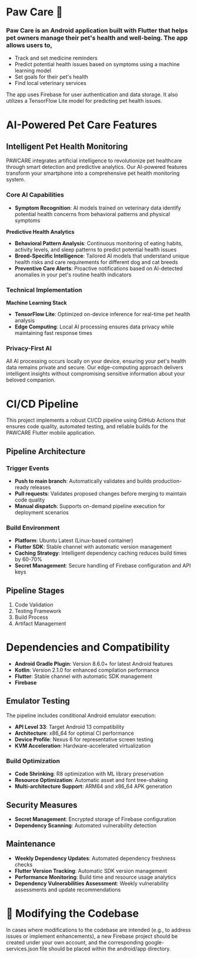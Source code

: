 # Paw Care 🐶

### Paw Care is an Android application built with Flutter that helps pet owners manage their pet's health and well-being. The app allows users to, 

*   Track and set medicine reminders
*   Predict potential health issues based on symptoms using a machine learning model
*   Set goals for their pet's health
*   Find local veterinary services

The app uses Firebase for user authentication and data storage. It also utilizes a TensorFlow Lite model for predicting pet health issues.

# AI-Powered Pet Care Features

## Intelligent Pet Health Monitoring

PAWCARE integrates artificial intelligence to revolutionize pet healthcare through smart detection and predictive analytics. Our AI-powered features transform your smartphone into a comprehensive pet health monitoring system.

### Core AI Capabilities 

- **Symptom Recognition**: AI models trained on veterinary data identify potential health concerns from behavioral patterns and physical symptoms

**Predictive Health Analytics**
- **Behavioral Pattern Analysis**: Continuous monitoring of eating habits, activity levels, and sleep patterns to predict potential health issues
- **Breed-Specific Intelligence**: Tailored AI models that understand unique health risks and care requirements for different dog and cat breeds
- **Preventive Care Alerts**: Proactive notifications based on AI-detected anomalies in your pet's routine health indicators

### Technical Implementation

**Machine Learning Stack**
- **TensorFlow Lite**: Optimized on-device inference for real-time pet health analysis
- **Edge Computing**: Local AI processing ensures data privacy while maintaining fast response times

### Privacy-First AI

All AI processing occurs locally on your device, ensuring your pet's health data remains private and secure. Our edge-computing approach delivers intelligent insights without compromising sensitive information about your beloved companion.

# CI/CD Pipeline

This project implements a robust CI/CD pipeline using GitHub Actions that ensures code quality, automated testing, and reliable builds for the PAWCARE Flutter mobile application.

## Pipeline Architecture

### Trigger Events
- **Push to main branch**: Automatically validates and builds production-ready releases
- **Pull requests**: Validates proposed changes before merging to maintain code quality
- **Manual dispatch**: Supports on-demand pipeline execution for deployment scenarios

### Build Environment
- **Platform**: Ubuntu Latest (Linux-based container)
- **Flutter SDK**: Stable channel with automatic version management
- **Caching Strategy**: Intelligent dependency caching reduces build times by 60-70%
- **Secret Management**: Secure handling of Firebase configuration and API keys

## Pipeline Stages
1. Code Validation
2. Testing Framework
3. Build Process
4. Artifact Management

# Dependencies and Compatibility
- **Android Gradle Plugin**: Version 8.6.0+ for latest Android features
- **Kotlin**: Version 2.1.0 for enhanced compilation performance  
- **Flutter**: Stable channel with automatic SDK management
- **Firebase**

## Emulator Testing
The pipeline includes conditional Android emulator execution:
- **API Level 33**: Target Android 13 compatibility
- **Architecture**: x86_64 for optimal CI performance
- **Device Profile**: Nexus 6 for representative screen testing
- **KVM Acceleration**: Hardware-accelerated virtualization

### Build Optimization
- **Code Shrinking**: R8 optimization with ML library preservation
- **Resource Optimization**: Automatic asset and font tree-shaking
- **Multi-architecture Support**: ARM64 and x86_64 APK generation

## Security Measures
- **Secret Management**: Encrypted storage of Firebase configuration
- **Dependency Scanning**: Automated vulnerability detection

## Maintenance
- **Weekly Dependency Updates**: Automated dependency freshness checks
- **Flutter Version Tracking**: Automatic SDK version management
- **Performance Monitoring**: Build time and resource usage analytics
- **Dependency Vulnerabilities Assessment**: Weekly vulnerability assessments and update recommendations

# 🔧 Modifying the Codebase

In cases where modifications to the codebase are intended (e.g., to address issues or implement enhancements), a new Firebase project should be created under your own account, and the corresponding google-services.json file should be placed within the android/app directory.
